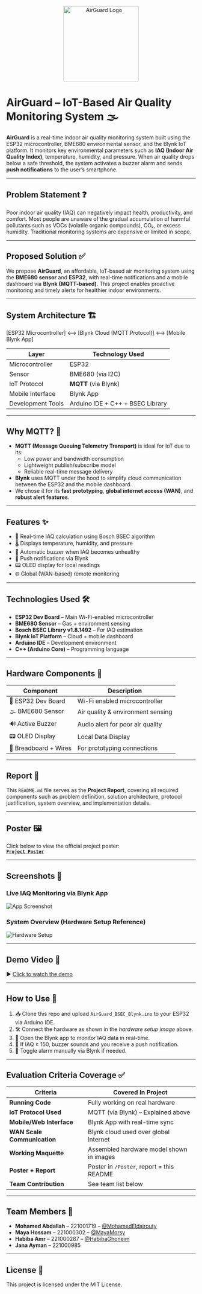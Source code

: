 <p align="center">
  <img src="Images/logo.jpg" width="200" alt="AirGuard Logo">
</p>

# AirGuard – IoT-Based Air Quality Monitoring System 🌫

**AirGuard** is a real-time indoor air quality monitoring system built using the ESP32 microcontroller, BME680 environmental sensor, and the Blynk IoT platform. It monitors key environmental parameters such as **IAQ (Indoor Air Quality Index)**, temperature, humidity, and pressure. When air quality drops below a safe threshold, the system activates a buzzer alarm and sends **push notifications** to the user’s smartphone.

---

## Problem Statement ❓

Poor indoor air quality (IAQ) can negatively impact health, productivity, and comfort. Most people are unaware of the gradual accumulation of harmful pollutants such as VOCs (volatile organic compounds), CO₂, or excess humidity. Traditional monitoring systems are expensive or limited in scope.

---

## Proposed Solution ✅

We propose **AirGuard**, an affordable, IoT-based air monitoring system using the **BME680 sensor** and **ESP32**, with real-time notifications and a mobile dashboard via **Blynk (MQTT-based)**. This project enables proactive monitoring and timely alerts for healthier indoor environments.

---

## System Architecture 🏗

[ESP32 Microcontroller] <–> [Blynk Cloud (MQTT Protocol)] <–> [Mobile Blynk App]

| Layer              | Technology Used                    |
|--------------------|-------------------------------------|
| Microcontroller    | ESP32                              |
| Sensor             | BME680 (via I2C)                   |
| IoT Protocol       | **MQTT** (via Blynk)               |
| Mobile Interface   | Blynk App                          |
| Development Tools  | Arduino IDE + C++ + BSEC Library   |

---

## Why MQTT? 🔗

- **MQTT (Message Queuing Telemetry Transport)** is ideal for IoT due to its:
  - Low power and bandwidth consumption
  - Lightweight publish/subscribe model
  - Reliable real-time message delivery
- **Blynk** uses MQTT under the hood to simplify cloud communication between the ESP32 and the mobile dashboard.
- We chose it for its **fast prototyping**, **global internet access (WAN)**, and **robust alert features**.

---

## Features ✨

- 📡 Real-time IAQ calculation using Bosch BSEC algorithm  
- 🌡 Displays temperature, humidity, and pressure  
- 🔔 Automatic buzzer when IAQ becomes unhealthy  
- 📲 Push notifications via Blynk  
- 📟 OLED display for local readings  
- 🌐 Global (WAN-based) remote monitoring  

---

## Technologies Used 🛠

- **ESP32 Dev Board** – Main Wi-Fi-enabled microcontroller  
- **BME680 Sensor** – Gas + environment sensing  
- **Bosch BSEC Library v1.8.1492** – For IAQ estimation  
- **Blynk IoT Platform** – Cloud + mobile dashboard  
- **Arduino IDE** – Development environment  
- **C++ (Arduino Core)** – Programming language  

---

## Hardware Components 🧩

| Component          | Description                        |
|--------------------|------------------------------------|
| 🧠 ESP32 Dev Board    | Wi-Fi enabled microcontroller      |
| 🌫 BME680 Sensor      | Air quality & environment sensing  |
| 🔊 Active Buzzer      | Audio alert for poor air quality   |
| 📟 OLED Display       | Local Data Display                 |
| 🔌 Breadboard + Wires | For prototyping connections        |

---

## Report 📄  
This `README.md` file serves as the **Project Report**, covering all required components such as problem definition, solution architecture, protocol justification, system overview, and implementation details.

---

## Poster 🖼  
Click below to view the official project poster:  
**[`Project Poster`](Poster/poster.pdf)**

---

## Screenshots 📸

### Live IAQ Monitoring via Blynk App

![App Screenshot](Images/Blynk_App_Dashboard.jpg)

### System Overview (Hardware Setup Reference)

![Hardware Setup](Images/hardware_demo.jpg)

---

## Demo Video 🎥

▶ [Click to watch the demo](Demo_Video/airguard_demo.mp4)

---

## How to Use 🧪

1. 📥 Clone this repo and upload `AirGuard_BSEC_Blynk.ino` to your ESP32 via Arduino IDE.  
2. 🛠 Connect the hardware as shown in the *hardware setup image* above.  
3. 📲 Open the Blynk app to monitor IAQ data in real-time.  
4. 🚨 If IAQ ≥ 150, buzzer sounds and you receive a push notification.  
5. 🧠 Toggle alarm manually via Blynk if needed.  

---

## Evaluation Criteria Coverage ✅

| Criteria                          | Covered In Project                            |
|----------------------------------|------------------------------------------------|
| **Running Code**                 | Fully working on real hardware                |
| **IoT Protocol Used**            | MQTT (via Blynk) – Explained above            |
| **Mobile/Web Interface**         | Blynk App with real-time sync                 |
| **WAN Scale Communication**      | Blynk cloud used over global internet         |
| **Working Maquette**             | Assembled hardware model shown in images      |
| **Poster + Report**              | Poster in `/Poster`, report = this README     |
| **Team Contribution**            | See team list below                           |

---

## Team Members 👥

- **Mohamed Abdallah** – 221001719 – [@MohamedEldairouty](https://github.com/MohamedEldairouty)  
- **Maya Hossam** – 221000302 – [@MayaMorsy](https://github.com/MayaMorsy)  
- **Habiba Amr** – 221000287 – [@HabibaGhoneim](https://github.com/HabibaGhoneim)  
- **Jana Ayman** – 221000985

---

## License 📄

This project is licensed under the MIT License.